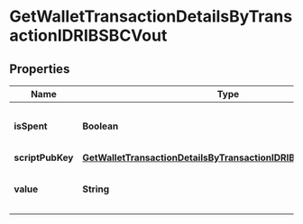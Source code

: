 

# GetWalletTransactionDetailsByTransactionIDRIBSBCVout


## Properties

Name | Type | Description | Notes
------------ | ------------- | ------------- | -------------
**isSpent** | **Boolean** | Defines whether the output is spent or not. | 
**scriptPubKey** | [**GetWalletTransactionDetailsByTransactionIDRIBSBCScriptPubKey**](GetWalletTransactionDetailsByTransactionIDRIBSBCScriptPubKey.md) |  | 
**value** | **String** | Represents the sent/received amount. | 



